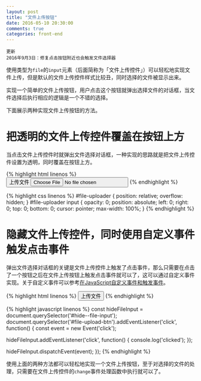 ```yaml
---
layout: post
title: "文件上传按钮"
date: 2016-05-10 20:30:00
comments: true
categories: front-end
---
```

    更新
    2016年9月3日：修复点击按钮附近也会触发文件选择器

使用类型为`file`的`input`元素（后面简称为「文件上传控件」）可以轻松地实现文件上传，但是默认的文件上传控件样式比较丑，同时选择的文件被显示出来。

实现一个简单的文件上传按钮，用户点击这个按钮就弹出选择文件的对话框，当文件选择后执行相应的逻辑是一个不错的选择。

下面展示两种实现文件上传按钮的方法。

# 把透明的文件上传控件覆盖在按钮上方

当点击文件上传控件时就弹出文件选择对话框，一种实现的思路就是把文件上传控件设置为透明，同时覆盖在按钮上方。

{% highlight html linenos %}
<button id="file-uploader">
  上传文件
  <input type="file" />
</button>
{% endhighlight %}

{% highlight css linenos %}
#file-uploader {
    position: relative;
    overflow: hidden;
}
#file-uploader input {
    opacity: 0;
    position: absolute;
    left: 0;
    right: 0;
    top: 0;
    bottom: 0;
    cursor: pointer;
    max-width: 100%;
}
{% endhighlight %}

# 隐藏文件上传控件，同时使用自定义事件触发点击事件

弹出文件选择对话框的关键是文件上传控件上触发了点击事件，那么只需要在点击了一个按钮之后在文件上传按钮上触发点击事件就可以了，这可以通过自定义事件实现。关于自定义事件可以参考[在JavaScript自定义事件和触发事件](/javascript/2016/03/25/create-custom-event-and-triger-event-in-javascript.html)。

{% highlight html linenos %}
<button id="file-upload-btn">上传文件</button>
<input type="file" id="hide-file-input" style="display: none"/>
{% endhighlight %}

{% highlight javascript linenos %}
const hideFileInput = document.querySelector('#hide--file-input');
document.querySelector('#file-upload-btn').addEventListener('click', function() {
  const event = new Event('click');

  hideFileInput.addEventListener('click', function() {
    console.log('clicked');
  });

  hideFileInput.dispatchEvent(event);
});
{% endhighlight %}

使用上面的两种方法都可以轻松地实现一个文件上传按钮，至于对选择的文件的处理，只需要在文件上传控件的`change`事件处理函数中执行就可以了。
